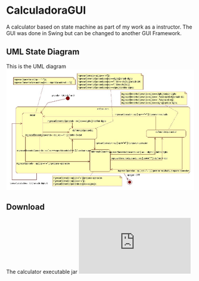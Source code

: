 # CalculadoraGUI
A calculator based on state machine as part of my work as a instructor. The GUI was done in Swing but can be changed to another GUI Framework.

## UML State Diagram
This is the UML diagram
![State Diagram](_etc/Calculadora_estados.jpg?raw=true "State Diagram")

## Download
The calculator executable jar 
![jar](https://github.com/checo06/CalculadoraGUI/raw/dev/_etc/CalculadoraGUI.jar)
